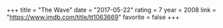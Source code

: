 +++
title = "The Wave"
date = "2017-05-22"
rating = 7
year = 2008
link = "https://www.imdb.com/title/tt1063669"
favorite = false
+++
